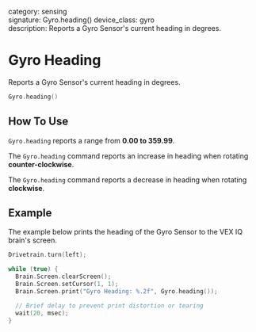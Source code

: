 category: sensing  
signature: Gyro.heading() 
device_class: gyro  
description: Reports a Gyro Sensor's current heading in degrees.

# Gyro Heading

Reports a Gyro Sensor's current heading in degrees.

```cpp
Gyro.heading()
```

## How To Use

`Gyro.heading` reports a range from **0.00 to 359.99**.

The `Gyro.heading` command reports an increase in heading when rotating **counter-clockwise**.

The `Gyro.heading` command reports a decrease in heading when rotating **clockwise**.

## Example

The example below prints the heading of the Gyro Sensor to the VEX IQ brain's screen.

```cpp
Drivetrain.turn(left);

while (true) {
  Brain.Screen.clearScreen();
  Brain.Screen.setCursor(1, 1);
  Brain.Screen.print("Gyro Heading: %.2f", Gyro.heading());

  // Brief delay to prevent print distortion or tearing
  wait(20, msec);
}
```

<advanced>
</advanced>